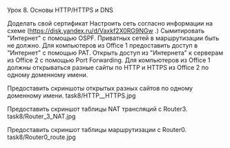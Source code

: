 Урок 8. Основы HTTP/HTTPS и DNS

Доделать свой сертификат
Настроить сеть согласно информации на схеме
(https://disk.yandex.ru/d/Vaxkf2X0RG9NGw .)
Сымитировать "Интернет" с помощью OSPF. Приватных сетей в маршрутизации быть не должно.
Для компьютеров из Office 1 предоставить доступ в "Интернет" с помощью PAT.
Открыть доступ из "Интернета" к серверам из Office 2 c помощью Port Forwarding.
Для компьютеров из Office 1 должны открываться разные сайты по HTTP и HTTPS из Office 2 по одному доменному имени.

Предоставить скриншоты открытых разных сайтов по одному доменному имени.
task8/HTTP__HTTPS.jpg

Предоставить скриншот таблицы NAT трансляций с Router3.
task8/Router_3_NAT.jpg

Предоставить скриншот таблицы маршрутизации с Router0.
task8/Router0_route.jpg
